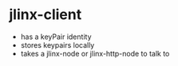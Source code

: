 # jlinx-client

- has a keyPair identity
- stores keypairs locally
- takes a jlinx-node or jlinx-http-node to talk to
